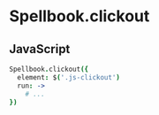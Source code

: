 Spellbook.clickout
==================

JavaScript
----------

```coffeescript
Spellbook.clickout({
  element: $('.js-clickout')
  run: ->
    # ...
})
```
